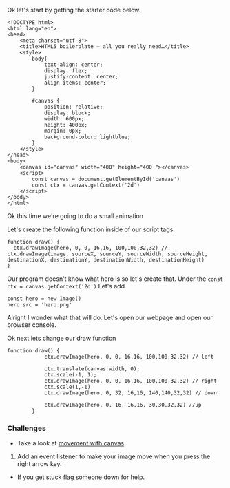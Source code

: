 Ok let's start by getting the starter code below.

```
<!DOCTYPE html>
<html lang="en">
<head>
	<meta charset="utf-8">
	<title>HTML5 boilerplate – all you really need…</title>
	<style>
		body{
			text-align: center;
			display: flex;
			justify-content: center;
			align-items: center;
		}
		
		#canvas {
			position: relative;
			display: block;
			width: 600px;
			height: 400px;
			margin: 0px;
			background-color: lightblue;
		}
	</style>
</head>
<body>
	<canvas id="canvas" width="400" height="400 "></canvas>
	<script>
		const canvas = document.getElementById('canvas')
		const ctx = canvas.getContext('2d')
	</script>
</body>
</html>
```


Ok this time we're going to do a small animation


Let's create the following function inside of our script tags.

```
function draw() {
  ctx.drawImage(hero, 0, 0, 16,16, 100,100,32,32) // ctx.drawImage(image, sourceX, sourceY, sourceWidth, sourceHeight, destinationX, destinationY, destinationWidth, destinationHeight)
}
```

Our program doesn't know what hero is so let's create that. Under the  `const ctx = canvas.getContext('2d')`
Let's add 

``` 
const hero = new Image()
hero.src = 'hero.png'
```

Alright I wonder what that will do. Let's open our webpage and open our browser console.

Ok next lets change our draw function

```
function draw() {
			ctx.drawImage(hero, 0, 0, 16,16, 100,100,32,32) // left

			ctx.translate(canvas.width, 0);
			ctx.scale(-1, 1);
			ctx.drawImage(hero, 0, 0, 16,16, 100,100,32,32) // right
			ctx.scale(1,-1)
			ctx.drawImage(hero, 0, 32, 16,16, 140,140,32,32) // down

			ctx.drawImage(hero, 0, 16, 16,16, 30,30,32,32) //up
		}    
```


### Challenges
 - Take a look at [movement with canvas](https://developer.mozilla.org/en-US/docs/Games/Tutorials/2D_Breakout_game_pure_JavaScript/Paddle_and_keyboard_controls)


1. Add an event listener to make your image move when you press the right arrow key.


* If you get stuck flag someone down for help.

